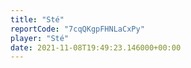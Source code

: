 ```yaml
---
title: "Sté"
reportCode: "7cqQKgpFHNLaCxPy"
player: "Sté"
date: 2021-11-08T19:49:23.146000+00:00
---
```

